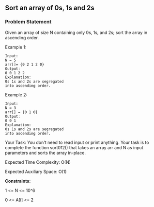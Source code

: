 ## Sort an array of 0s, 1s and 2s 
### Problem Statement

Given an array of size N containing only 0s, 1s, and 2s; sort the array in ascending order.

Example 1:

    Input: 
    N = 5
    arr[]= {0 2 1 2 0}
    Output:
    0 0 1 2 2
    Explanation:
    0s 1s and 2s are segregated 
    into ascending order.
    
Example 2:

    Input: 
    N = 3
    arr[] = {0 1 0}
    Output:
    0 0 1
    Explanation:
    0s 1s and 2s are segregated 
    into ascending order.

Your Task:
You don't need to read input or print anything. Your task is to complete the function sort012() that takes an array arr and N as input parameters and sorts the array in-place.


Expected Time Complexity: O(N)

Expected Auxiliary Space: O(1)


**Constraints:**

1 <= N <= 10^6

0 <= A[i] <= 2

